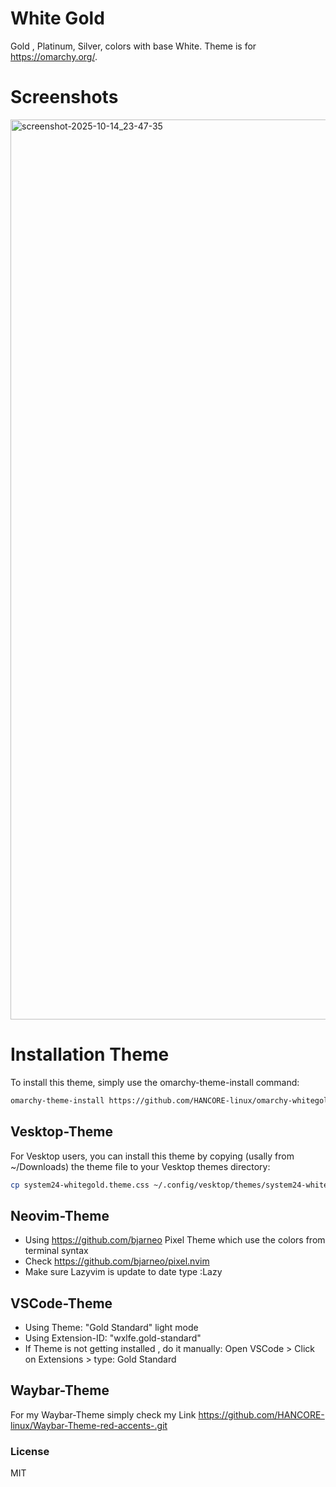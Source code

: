 # White Gold
Gold , Platinum, Silver, colors with base White. Theme is for https://omarchy.org/. 

# Screenshots
<img width="2560" height="1440" alt="screenshot-2025-10-14_23-47-35" src="https://github.com/user-attachments/assets/e68bbb32-fefd-45fa-80c1-5d9d6f259433" />








# Installation Theme

To install this theme, simply use the omarchy-theme-install command:

```bash
omarchy-theme-install https://github.com/HANCORE-linux/omarchy-whitegold-theme.git
```
## Vesktop-Theme
For Vesktop users, you can install this theme by copying (usally from ~/Downloads) the theme file to your Vesktop themes directory:
```bash
cp system24-whitegold.theme.css ~/.config/vesktop/themes/system24-whitegold.theme.css
```

## Neovim-Theme
- Using https://github.com/bjarneo Pixel Theme which use the colors from terminal syntax <br>
- Check https://github.com/bjarneo/pixel.nvim <br>
- Make sure Lazyvim is update to date type :Lazy <br>

## VSCode-Theme
- Using Theme: "Gold Standard" light mode
- Using Extension-ID: "wxlfe.gold-standard"
- If Theme is not getting installed , do it manually: Open VSCode > Click on Extensions > type: Gold Standard

## Waybar-Theme
For my Waybar-Theme simply check my Link https://github.com/HANCORE-linux/Waybar-Theme-red-accents-.git

### License
MIT
